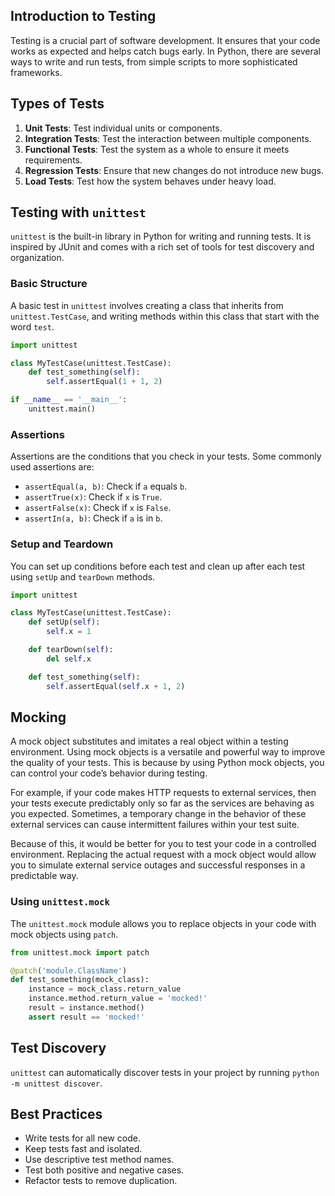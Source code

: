 ## Introduction to Testing

Testing is a crucial part of software development. It ensures that your code works as expected and helps catch bugs early. In Python, there are several ways to write and run tests, from simple scripts to more sophisticated frameworks.

## Types of Tests

1. **Unit Tests**: Test individual units or components.
2. **Integration Tests**: Test the interaction between multiple components.
3. **Functional Tests**: Test the system as a whole to ensure it meets requirements.
4. **Regression Tests**: Ensure that new changes do not introduce new bugs.
5. **Load Tests**: Test how the system behaves under heavy load.

## Testing with `unittest`

`unittest` is the built-in library in Python for writing and running tests. It is inspired by JUnit and comes with a rich set of tools for test discovery and organization.

### Basic Structure

A basic test in `unittest` involves creating a class that inherits from `unittest.TestCase`, and writing methods within this class that start with the word `test`.

```python
import unittest

class MyTestCase(unittest.TestCase):
    def test_something(self):
        self.assertEqual(1 + 1, 2)

if __name__ == '__main__':
    unittest.main()
```

### Assertions

Assertions are the conditions that you check in your tests. Some commonly used assertions are:
- `assertEqual(a, b)`: Check if `a` equals `b`.
- `assertTrue(x)`: Check if `x` is `True`.
- `assertFalse(x)`: Check if `x` is `False`.
- `assertIn(a, b)`: Check if `a` is in `b`.

### Setup and Teardown

You can set up conditions before each test and clean up after each test using `setUp` and `tearDown` methods.

```python
import unittest

class MyTestCase(unittest.TestCase):
    def setUp(self):
        self.x = 1

    def tearDown(self):
        del self.x

    def test_something(self):
        self.assertEqual(self.x + 1, 2)
```

## Mocking
A mock object substitutes and imitates a real object within a testing environment. Using mock objects is a versatile and powerful way to improve the quality of your tests. This is because by using Python mock objects, you can control your code’s behavior during testing.

For example, if your code makes HTTP requests to external services, then your tests execute predictably only so far as the services are behaving as you expected. Sometimes, a temporary change in the behavior of these external services can cause intermittent failures within your test suite.

Because of this, it would be better for you to test your code in a controlled environment. Replacing the actual request with a mock object would allow you to simulate external service outages and successful responses in a predictable way.


### Using `unittest.mock`

The `unittest.mock` module allows you to replace objects in your code with mock objects using `patch`.

```python
from unittest.mock import patch

@patch('module.ClassName')
def test_something(mock_class):
    instance = mock_class.return_value
    instance.method.return_value = 'mocked!'
    result = instance.method()
    assert result == 'mocked!'
```

## Test Discovery

`unittest` can automatically discover tests in your project by running `python -m unittest discover`.

## Best Practices

- Write tests for all new code.
- Keep tests fast and isolated.
- Use descriptive test method names.
- Test both positive and negative cases.
- Refactor tests to remove duplication.
